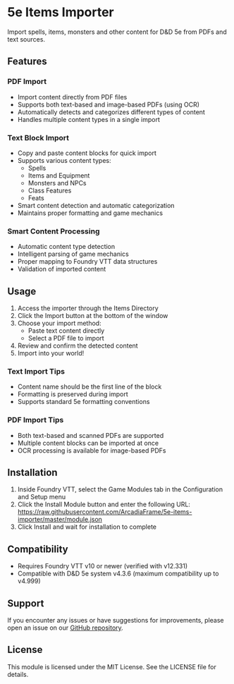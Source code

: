 

# 5e Items Importer

Import spells, items, monsters and other content for D&D 5e from PDFs and text sources.


## Features

### PDF Import
- Import content directly from PDF files
- Supports both text-based and image-based PDFs (using OCR)
- Automatically detects and categorizes different types of content
- Handles multiple content types in a single import

### Text Block Import
- Copy and paste content blocks for quick import
- Supports various content types:
  - Spells
  - Items and Equipment
  - Monsters and NPCs
  - Class Features
  - Feats
- Smart content detection and automatic categorization
- Maintains proper formatting and game mechanics

### Smart Content Processing
- Automatic content type detection
- Intelligent parsing of game mechanics
- Proper mapping to Foundry VTT data structures
- Validation of imported content

## Usage

1. Access the importer through the Items Directory
2. Click the Import button at the bottom of the window
3. Choose your import method:
   - Paste text content directly
   - Select a PDF file to import
4. Review and confirm the detected content
5. Import into your world!

### Text Import Tips
- Content name should be the first line of the block
- Formatting is preserved during import
- Supports standard 5e formatting conventions

### PDF Import Tips
- Both text-based and scanned PDFs are supported
- Multiple content blocks can be imported at once
- OCR processing is available for image-based PDFs


## Installation

1. Inside Foundry VTT, select the Game Modules tab in the Configuration and Setup menu
2. Click the Install Module button and enter the following URL: https://raw.githubusercontent.com/ArcadiaFrame/5e-items-importer/master/module.json
3. Click Install and wait for installation to complete

## Compatibility

- Requires Foundry VTT v10 or newer (verified with v12.331)
- Compatible with D&D 5e system v4.3.6 (maximum compatibility up to v4.999)

## Support

If you encounter any issues or have suggestions for improvements, please open an issue on our [GitHub repository](https://github.com/ArcadiaFrame/5e-items-importer).

## License

This module is licensed under the MIT License. See the LICENSE file for details.

